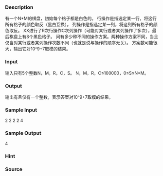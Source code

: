 
### Description
有一个N*M的棋盘，初始每个格子都是白色的。
行操作是指选定某一行，将这行所有格子的颜色取反（黑白互换）。
列操作是指选定某一列，将这列所有格子的颜色取反。
XX进行了R次行操作C次列操作（可能对某行或者某列操作了多次），最后棋盘上有S个黑色格子。
问有多少种不同的操作方案。两种操作方案不同，当且仅当对某行或者某列操作次数不同（也就是说与操作的顺序无关）。
方案数可能很大，输出它对10^9+7取模的结果。

### Input
输入只有5个整数N，M，R，C，S。
N，M，R，C≤100000，0≤S≤N*M。

### Output
输出有且仅有一个整数，表示答案对10^9+7取模的结果。

### Sample Input
2 2 2 2 4
### Sample Output
4
### Hint

### Source
